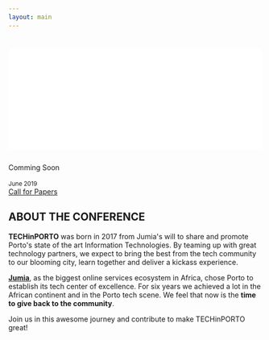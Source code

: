 ```yaml
---
layout: main
---
```


<div class="jumbotron text-center">
  <div class="content">
    <h1><img src="/img/header/logo_white.png" alt="TechInPorto 2019" class="logo" /></h1>
    <div class="event-date">
      <p>
        Comming Soon
      </p>
      <small>
        <i class="fa fa-calendar-o"></i>
        June 2019
      </small>
    </div>
    <a href="/call-for-papers/" target="_blank" class="btn btn-default btn-lg">Call for Papers</a>
  </div>
</div>
<!-- .Jumbotron-->


<section id="section-intro" class="section-wrapper about-event">
  <div class="container">
    <div class="row">
      <div class="col-md-12">
        <h2>ABOUT THE CONFERENCE</h2>
        <p class="lead">
          <strong>TECHinPORTO</strong> was born in 2017 from Jumia's will to share and promote Porto's state of the art Information Technologies. By teaming up with great technology partners, we expect to bring the best from the tech community to our blooming city, learn together and deliver a kickass experience.
        </p>
        <p class="lead">
          <strong><a href="https://group.jumia.com" target="_blank">Jumia</a></strong>, as the biggest online services ecosystem in Africa, chose Porto to establish its tech center of excellence. For six years we achieved a lot in the African continent and in the Porto tech scene. We feel that now is the <strong>time to give back to the community</strong>.
        </p>
        <p class="lead">
          Join us in this awesome journey and contribute to make TECHinPORTO great!
        </p>
      </div>
    </div>
  </div>
</section>
<!-- .about-event -->
